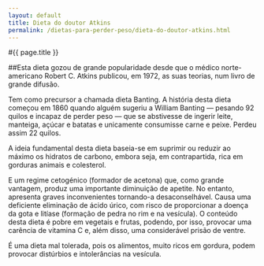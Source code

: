 ```yaml
---
layout: default
title: Dieta do doutor Atkins
permalink: /dietas-para-perder-peso/dieta-do-doutor-atkins.html
---
```


#{{ page.title }}

##Esta dieta gozou de grande popularidade desde que o médico norte-americano Robert C. Atkins publicou, em 1972, as suas teorias, num livro de grande difusão.

Tem como precursor a chamada dieta Banting. A história desta dieta começou em 1860 quando alguém sugeriu a William Banting — pesando 92 quilos e incapaz de perder peso — que se abstivesse de ingerir leite, manteiga, açúcar e batatas e unicamente consumisse carne e peixe. Perdeu assim 22 quilos.

A ideia fundamental desta dieta baseia-se em suprimir ou reduzir ao máximo os hidratos de carbono, embora seja, em contrapartida, rica em gorduras animais e colesterol.

E um regime cetogénico (formador de acetona) que, como grande vantagem, produz uma importante diminuição de apetite. No entanto, apresenta graves inconvenientes tornando-a desaconselhável. Causa uma deficiente eliminação de ácido úrico, com risco de proporcionar a doença da gota e litíase (formação de pedra no rim e na vesícula). O conteúdo desta dieta é pobre em vegetais e frutas, podendo, por isso, provocar uma carência de vitamina C e, além disso, uma considerável prisão de ventre.

É uma dieta mal tolerada, pois os alimentos, muito ricos em gordura, podem provocar distúrbios e intolerâncias na vesícula.
